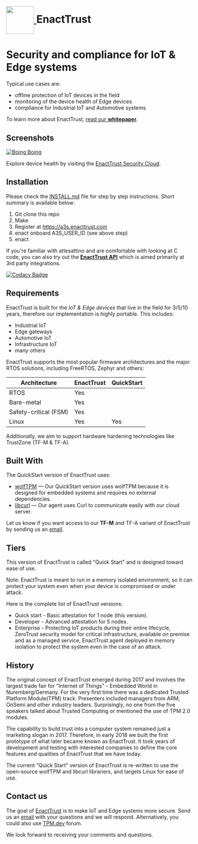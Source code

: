 <h1><a href="https://www.enacttrust.com/">
  <img src="https://blog.enacttrust.com/assets/images/logo/enact-logo.png" width="75px" style="vertical-align:middle" style="float:left">
</a>EnactTrust</h1> 

# Security and compliance for IoT & Edge systems

Typical use cases are:
- offline protection of IoT devices in the field
- monitoring of the device health of Edge devices
- compliance for Industrial IoT and Automotive systems

To learn more about EnactTrust, [read our **whitepaper**](https://enact-public.s3.eu-west-1.amazonaws.com/STMicroelectronics+-+EnactTrust+-+Whitepaper+-+Embedded+World+2022.pdf).

## Screenshots

<a href="https://www.enacttrust.com/ew2022"><img alt="Boing Boing" src="https://uploads-ssl.webflow.com/62ac647209e552092604784f/62af56eae7ad8f51ef298187_enact-dashboard-ew2022.png"></a>

Explore device health by visiting the [EnactTrust Security Cloud](https://a3s.enacttrust.com).

## Installation

Please check the [INSTALL.md](INSTALL.md) file for step by step instructions. Short summary is available below:

1. Git clone this repo
1. Make
1. Register at https://a3s.enacttrust.com 
1. enact onboard A3S_USER_ID (see above step)
1. enact

If you're familiar with attesattino and are comfortable with looking at C code, you can also try out the [**EnactTrust API**](enact-api.c) which is aimed primarily at 3rd party integrations.

[![Codacy Badge](https://app.codacy.com/project/badge/Grade/6129df878b364f9ca7c09d72ffe852bf)](https://www.codacy.com/gh/EnactTrust/enact/dashboard?utm_source=github.com&amp;utm_medium=referral&amp;utm_content=EnactTrust/enact&amp;utm_campaign=Badge_Grade)

## Requirements

EnactTrust is built for the *IoT & Edge devices* that live in the field for 3/5/10 years, therefore our implementation is highly portable. This includes:
* Industrial IoT
* Edge gateways
* Automotive IoT
* Infrastructure IoT
* many others

EnactTrust supports the most popular firmware architectures and the major RTOS solutions, including FreeRTOS, Zephyr and others:

| Architecture          | EnactTrust   | QuickStart   |
| --------------------- | ------------ | ------------ |
| RTOS                  | Yes          |              |
| Bare-metal            | Yes          |              |
| Safety-critical (FSM) | Yes          |              |
| Linux                 | Yes          | Yes          |

Additionally, we aim to support hardware hardening technologies like TrustZone (TF-M & TF-A).

## Built With

The QuickStart version of EnactTrust uses:
- [wolfTPM](https://github.com/wolfssl/wolfTPM) &mdash; Our QuickStart version uses wolfTPM because it is designed for embedded systems and requires no external dependencies.
- [libcurl](https://github.com/curl/curl) &mdash; Our agent uses Curl to communicate easily with our cloud server.

Let us know if you want access to our **TF-M** and TF-A variant of EnactTrust by sending us an [email](mailto:info@enacttrust.com).

## Tiers

This version of EnactTrust is called "Quick Start" and is designed toward ease of use.

Note: EnactTrust is meant to run in a memory isolated environment, so it can protect your system even when your device is compromised or under attack.

Here is the complete list of EnactTrust versions:

*   Quick start - Basic attestation for 1 node (this version).
*   Developer - Advanced attestation for 5 nodes.
*   Enterprise - Protecting IoT products during their entire lifecycle, ZeroTrust security model for critical infrastructure, available on premise and as a managed service, EnactTrust agent deployed in memory isolation to protect the system even in the case of an attack.

## History

The original concept of EnactTrust emerged during 2017 and involves the largest trade fair for "Internet of Things" - Embedded World in Nuremberg/Germany. For the very first time there was a dedicated Trusted Platform Module(TPM) track. Presenters included managers from ARM, OnSemi and other industry leaders. Surprisingly, no one from the five speakers talked about Trusted Computing or mentioned the use of TPM 2.0 modules.

The capability to build trust into a computer system remained just a marketing slogan in 2017. Therefore, in early 2018 we built the first prototype of what later became known as EnactTrust. It took years of development and testing with interested companies to define the core features and qualities of EnactTrust that we have today.

The current "Quick Start" version of EnactTrust is re-written to use the open-source wolfTPM and libcurl librariers, and targets Linux for ease of use.

## Contact us

The goal of [EnactTrust](https://www.enacttrust.com "EnactTrust website") is to make IoT and Edge systems more secure. Send us an [email](mailto:support@enacttrust.com "contact us over email") with your questions and we will respond. Alternatively, you could also use [TPM.dev](https://www.tpm.dev "TPM.dev community forum") forum. 

We look forward to receiving your comments and questions.
